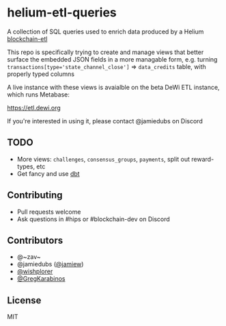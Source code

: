 helium-etl-queries
==================

A collection of SQL queries used to enrich data produced by a Helium [blockchain-etl](https://github.com/helium/blockchain-etl)

This repo is specifically trying to create and manage views that better surface the embedded JSON fields in a
more managable form, e.g. turning `transactions[type='state_channel_close']` => `data_credits` table, with properly typed columns

A live instance with these views is avaialble on the beta DeWi ETL instance, which runs Metabase:

https://etl.dewi.org

If you're interested in using it, please contact @jamiedubs on Discord


TODO
----
* More views: `challenges`, `consensus_groups`, `payments`, split out reward-types, etc
* Get fancy and use [dbt](https://github.com/fishtown-analytics/dbt)


Contributing
------------

* Pull requests welcome
* Ask questions in #hips or #blockchain-dev on Discord

Contributors
------------

* @\~zav\~
* @jamiedubs ([@jamiew](https://github.com/jamiew/))
* [@wishplorer](https://github.com/wishplorer)
* [@GregKarabinos](GregKarabinos)

License
-------

MIT

